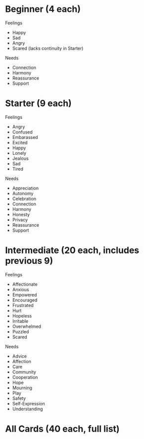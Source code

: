 # Beginner (4 each)

Feelings

 * Happy
 * Sad
 * Angry
 * Scared (lacks continuity in Starter)

Needs

 * Connection
 * Harmony
 * Reassurance
 * Support

# Starter (9 each)

Feelings

 * Angry
 * Confused
 * Embarassed
 * Excited
 * Happy
 * Lonely
 * Jealous
 * Sad
 * Tired

Needs

 * Appreciation
 * Autonomy
 * Celebration
 * Connection
 * Harmony
 * Honesty
 * Privacy
 * Reassurance
 * Support

# Intermediate (20 each, includes previous 9)

Feelings

 * Affectionate
 * Anxious
 * Empowered
 * Encouraged
 * Frustrated
 * Hurt
 * Hopeless
 * Irritable
 * Overwhelmed
 * Puzzled
 * Scared

Needs

 * Advice
 * Affection
 * Care
 * Community
 * Cooperation
 * Hope
 * Mourning
 * Play
 * Safety
 * Self-Expression
 * Understanding

# All Cards (40 each, full list)
